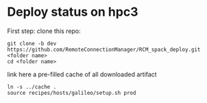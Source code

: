 # Deploy status on  hpc3

First step: clone this repo:

    git clone -b dev  https://github.com/RemoteConnectionManager/RCM_spack_deploy.git <folder name>
    cd <folder name>

link here a pre-filled cache of all downloaded artifact

    ln -s ../cache .
    source recipes/hosts/galileo/setup.sh prod

